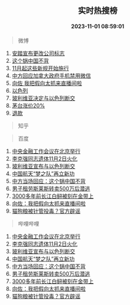 <div align="center"><h2>实时热搜榜</h2><h4>2023-11-01 08:59:01</h4></div>

> 微博  

1. [安踏宣布更改公司标志](https://s.weibo.com/weibo?q=%23%E5%AE%89%E8%B8%8F%E5%AE%A3%E5%B8%83%E6%9B%B4%E6%94%B9%E5%85%AC%E5%8F%B8%E6%A0%87%E5%BF%97%23&t=31&band_rank=1&Refer=top)<br />
2. [这个锅中国不背](https://s.weibo.com/weibo?q=%23%E8%BF%99%E4%B8%AA%E9%94%85%E4%B8%AD%E5%9B%BD%E4%B8%8D%E8%83%8C%23&t=31&band_rank=2&Refer=top)<br />
3. [11月起这些新规开始施行](https://s.weibo.com/weibo?q=%2311%E6%9C%88%E8%B5%B7%E8%BF%99%E4%BA%9B%E6%96%B0%E8%A7%84%E5%BC%80%E5%A7%8B%E6%96%BD%E8%A1%8C%23&t=31&band_rank=3&Refer=top)<br />
4. [中方回应加拿大政府手机禁用微信](https://s.weibo.com/weibo?q=%23%E4%B8%AD%E6%96%B9%E5%9B%9E%E5%BA%94%E5%8A%A0%E6%8B%BF%E5%A4%A7%E6%94%BF%E5%BA%9C%E6%89%8B%E6%9C%BA%E7%A6%81%E7%94%A8%E5%BE%AE%E4%BF%A1%23&t=31&band_rank=4&Refer=top)<br />
5. [向佐 我把假向太抓来直播间啦](https://s.weibo.com/weibo?q=%E5%90%91%E4%BD%90%20%E6%88%91%E6%8A%8A%E5%81%87%E5%90%91%E5%A4%AA%E6%8A%93%E6%9D%A5%E7%9B%B4%E6%92%AD%E9%97%B4%E5%95%A6&t=31&band_rank=5&Refer=top)<br />
6. [以色列](https://s.weibo.com/weibo?q=%23%E4%BB%A5%E8%89%B2%E5%88%97%23&t=31&band_rank=6&Refer=top)<br />
7. [玻利维亚决定与以色列断交](https://s.weibo.com/weibo?q=%23%E7%8E%BB%E5%88%A9%E7%BB%B4%E4%BA%9A%E5%86%B3%E5%AE%9A%E4%B8%8E%E4%BB%A5%E8%89%B2%E5%88%97%E6%96%AD%E4%BA%A4%23&t=31&band_rank=7&Refer=top)<br />
8. [茅台涨价20%](https://s.weibo.com/weibo?q=%23%E8%8C%85%E5%8F%B0%E6%B6%A8%E4%BB%B720%25%23&t=31&band_rank=8&Refer=top)<br />
9. [退款](https://s.weibo.com/weibo?q=%E9%80%80%E6%AC%BE&t=31&band_rank=9&Refer=top)<br />

> 知乎  


> 百度  

1. [中央金融工作会议在北京举行](https://www.baidu.com/s?wd=%E4%B8%AD%E5%A4%AE%E9%87%91%E8%9E%8D%E5%B7%A5%E4%BD%9C%E4%BC%9A%E8%AE%AE%E5%9C%A8%E5%8C%97%E4%BA%AC%E4%B8%BE%E8%A1%8C&sa=fyb_news&rsv_dl=fyb_news)<br />
2. [李克强同志遗体11月2日火化](https://www.baidu.com/s?wd=%E6%9D%8E%E5%85%8B%E5%BC%BA%E5%90%8C%E5%BF%97%E9%81%97%E4%BD%9311%E6%9C%882%E6%97%A5%E7%81%AB%E5%8C%96&sa=fyb_news&rsv_dl=fyb_news)<br />
3. [玻利维亚宣布与以色列断交](https://www.baidu.com/s?wd=%E7%8E%BB%E5%88%A9%E7%BB%B4%E4%BA%9A%E5%AE%A3%E5%B8%83%E4%B8%8E%E4%BB%A5%E8%89%B2%E5%88%97%E6%96%AD%E4%BA%A4&sa=fyb_news&rsv_dl=fyb_news)<br />
4. [中国航天“梦之队”再立新功](https://www.baidu.com/s?wd=%E4%B8%AD%E5%9B%BD%E8%88%AA%E5%A4%A9%E2%80%9C%E6%A2%A6%E4%B9%8B%E9%98%9F%E2%80%9D%E5%86%8D%E7%AB%8B%E6%96%B0%E5%8A%9F&sa=fyb_news&rsv_dl=fyb_news)<br />
5. [中方当场回应：这个锅中国不背](https://www.baidu.com/s?wd=%E4%B8%AD%E6%96%B9%E5%BD%93%E5%9C%BA%E5%9B%9E%E5%BA%94%EF%BC%9A%E8%BF%99%E4%B8%AA%E9%94%85%E4%B8%AD%E5%9B%BD%E4%B8%8D%E8%83%8C&sa=fyb_news&rsv_dl=fyb_news)<br />
6. [男子租劳斯莱斯转卖500万后潜逃](https://www.baidu.com/s?wd=%E7%94%B7%E5%AD%90%E7%A7%9F%E5%8A%B3%E6%96%AF%E8%8E%B1%E6%96%AF%E8%BD%AC%E5%8D%96500%E4%B8%87%E5%90%8E%E6%BD%9C%E9%80%83&sa=fyb_news&rsv_dl=fyb_news)<br />
7. [3000多年前长江白鲟被刻在金带上](https://www.baidu.com/s?wd=3000%E5%A4%9A%E5%B9%B4%E5%89%8D%E9%95%BF%E6%B1%9F%E7%99%BD%E9%B2%9F%E8%A2%AB%E5%88%BB%E5%9C%A8%E9%87%91%E5%B8%A6%E4%B8%8A&sa=fyb_news&rsv_dl=fyb_news)<br />
8. [向佐：我把假向太抓来直播间啦](https://www.baidu.com/s?wd=%E5%90%91%E4%BD%90%EF%BC%9A%E6%88%91%E6%8A%8A%E5%81%87%E5%90%91%E5%A4%AA%E6%8A%93%E6%9D%A5%E7%9B%B4%E6%92%AD%E9%97%B4%E5%95%A6&sa=fyb_news&rsv_dl=fyb_news)<br />
9. [猫狗粮被针管投毒？官方辟谣](https://www.baidu.com/s?wd=%E7%8C%AB%E7%8B%97%E7%B2%AE%E8%A2%AB%E9%92%88%E7%AE%A1%E6%8A%95%E6%AF%92%EF%BC%9F%E5%AE%98%E6%96%B9%E8%BE%9F%E8%B0%A3&sa=fyb_news&rsv_dl=fyb_news)<br />

> 哔哩哔哩  

1. [中央金融工作会议在北京举行](https://www.baidu.com/s?wd=%E4%B8%AD%E5%A4%AE%E9%87%91%E8%9E%8D%E5%B7%A5%E4%BD%9C%E4%BC%9A%E8%AE%AE%E5%9C%A8%E5%8C%97%E4%BA%AC%E4%B8%BE%E8%A1%8C&sa=fyb_news&rsv_dl=fyb_news)<br />
2. [李克强同志遗体11月2日火化](https://www.baidu.com/s?wd=%E6%9D%8E%E5%85%8B%E5%BC%BA%E5%90%8C%E5%BF%97%E9%81%97%E4%BD%9311%E6%9C%882%E6%97%A5%E7%81%AB%E5%8C%96&sa=fyb_news&rsv_dl=fyb_news)<br />
3. [玻利维亚宣布与以色列断交](https://www.baidu.com/s?wd=%E7%8E%BB%E5%88%A9%E7%BB%B4%E4%BA%9A%E5%AE%A3%E5%B8%83%E4%B8%8E%E4%BB%A5%E8%89%B2%E5%88%97%E6%96%AD%E4%BA%A4&sa=fyb_news&rsv_dl=fyb_news)<br />
4. [中国航天“梦之队”再立新功](https://www.baidu.com/s?wd=%E4%B8%AD%E5%9B%BD%E8%88%AA%E5%A4%A9%E2%80%9C%E6%A2%A6%E4%B9%8B%E9%98%9F%E2%80%9D%E5%86%8D%E7%AB%8B%E6%96%B0%E5%8A%9F&sa=fyb_news&rsv_dl=fyb_news)<br />
5. [中方当场回应：这个锅中国不背](https://www.baidu.com/s?wd=%E4%B8%AD%E6%96%B9%E5%BD%93%E5%9C%BA%E5%9B%9E%E5%BA%94%EF%BC%9A%E8%BF%99%E4%B8%AA%E9%94%85%E4%B8%AD%E5%9B%BD%E4%B8%8D%E8%83%8C&sa=fyb_news&rsv_dl=fyb_news)<br />
6. [男子租劳斯莱斯转卖500万后潜逃](https://www.baidu.com/s?wd=%E7%94%B7%E5%AD%90%E7%A7%9F%E5%8A%B3%E6%96%AF%E8%8E%B1%E6%96%AF%E8%BD%AC%E5%8D%96500%E4%B8%87%E5%90%8E%E6%BD%9C%E9%80%83&sa=fyb_news&rsv_dl=fyb_news)<br />
7. [3000多年前长江白鲟被刻在金带上](https://www.baidu.com/s?wd=3000%E5%A4%9A%E5%B9%B4%E5%89%8D%E9%95%BF%E6%B1%9F%E7%99%BD%E9%B2%9F%E8%A2%AB%E5%88%BB%E5%9C%A8%E9%87%91%E5%B8%A6%E4%B8%8A&sa=fyb_news&rsv_dl=fyb_news)<br />
8. [向佐：我把假向太抓来直播间啦](https://www.baidu.com/s?wd=%E5%90%91%E4%BD%90%EF%BC%9A%E6%88%91%E6%8A%8A%E5%81%87%E5%90%91%E5%A4%AA%E6%8A%93%E6%9D%A5%E7%9B%B4%E6%92%AD%E9%97%B4%E5%95%A6&sa=fyb_news&rsv_dl=fyb_news)<br />
9. [猫狗粮被针管投毒？官方辟谣](https://www.baidu.com/s?wd=%E7%8C%AB%E7%8B%97%E7%B2%AE%E8%A2%AB%E9%92%88%E7%AE%A1%E6%8A%95%E6%AF%92%EF%BC%9F%E5%AE%98%E6%96%B9%E8%BE%9F%E8%B0%A3&sa=fyb_news&rsv_dl=fyb_news)<br />
